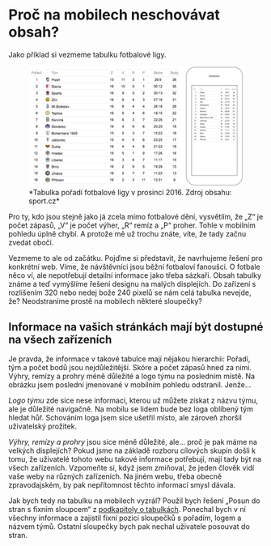 # Proč na mobilech neschovávat obsah? 

Jako příklad si vezmeme tabulku fotbalové ligy.

<figure>
<img src="dist/images/original/tabulky_6.jpg" alt="">
<figcaption markdown="1">    
*Tabulka pořadí fotbalové ligy v prosinci 2016. Zdroj obsahu: sport.cz*
</figcaption> 
</figure>

Pro ty, kdo jsou stejně jako já zcela mimo fotbalové dění, vysvětlím, že „Z“ je počet zápasů, „V“ je počet výher, „R“ remíz a „P“ proher. Tohle v mobilním pohledu úplně chybí. A protože mě už trochu znáte, víte, že tady začnu zvedat obočí.

Vezmeme to ale od začátku. Pojďme si představit, že navrhujeme řešení pro konkrétní web. Víme, že návštěvníci jsou běžní fotbaloví fanoušci. O fotbale něco ví, ale nepotřebují detailní informace jako třeba sázkaři. Obsah tabulky známe a teď vymýšlíme řešení designu na malých displejích. Do zařízení s rozlišením 320 nebo nedej bože 240 pixelů se nám celá tabulka nevejde, že? Neodstraníme prostě na mobilech některé sloupečky?

## Informace na vašich stránkách mají být dostupné na všech zařízeních

Je pravda, že informace v takové tabulce mají nějakou hierarchii: Pořadí, tým a počet bodů jsou nejdůležitější. Skóre a počet zápasů hned za nimi. Výhry, remízy a prohry méně důležité a logo týmu na posledním místě. Na obrázku jsem poslední jmenované v mobilním pohledu odstranil. Jenže…

*Logo týmu* zde sice nese informaci, kterou už můžete získat z názvu týmu, ale je důležité navigačně. Na mobilu se lidem bude bez loga oblíbený tým hledat hůř. Schováním loga jsem sice ušetřil místo, ale zároveň zhoršil uživatelský prožitek.

*Výhry, remízy a prohry* jsou sice méně důležité, ale… proč je pak máme na velkých displejích? Pokud jsme na základě rozboru cílových skupin došli k tomu, že uživatelé tohoto webu takové informace potřebují, mají tady být na všech zařízeních. Vzpomeňte si, když jsem zmiňoval, že jeden člověk vidí vaše weby na různých zařízeních. Na jiném webu, třeba obecně zpravodajském, by pak nepřítomnost těchto informací smysl dávala.

Jak bych tedy na tabulku na mobilech vyzrál? Použil bych řešení „Posun do stran s fixním sloupcem“ z [podkapitoly o tabulkách](responzivni-tabulky.md). Ponechal bych v ní všechny informace a zajistil fixní pozici sloupečků s pořadím, logem a názvem týmů. Ostatní sloupečky bych pak nechal uživatele posouvat do stran.


